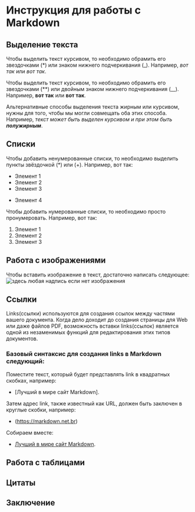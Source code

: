 # Инструкция для работы с Markdown

## Выделение текста

Чтобы выделить текст курсивом, то необходимо обрамить его звездочками (*) или знаком нижнего подчеркивания (_). Например, *вот так* или _вот так_.

Чтобы выделить текст курсивом, то необходимо обрамить его звездочками (**) или двойным знаком нижнего подчеркивания (__). Например, **вот так** или __вот так__.

Альтернативные способы выделения текста жирным или курсивом, нужны для того, чтобы мы могли совмещать оба этих способа. Например, _текст может быть выделен курсивом и при этом быть **полужирным**_.

## Списки

Чтобы добавить ненумерованные списки, то необходимо выделить пункты звёздочкой (*) или (+). Например, вот так:
* Элемент 1
* Элемент 2
* Элемент 3
+ Элемент 4

Чтобы добавить нумерованные списки, то необходимо просто пронумеровать. Например, вот так:
1. Элемент 1
2. Элемент 2
3. Элемент 3

## Работа с изображениями

Чтобы вставить изображение в текст, достаточно написать следующее:
![здесь любая надпись если нет изображения](D.png) 

## Ссылки

Links(ссылки) используются для создания ссылок между частями вашего документа. Когда дело доходит до создания страницы для Web или даже файлов PDF, возможность вставки links(ссылок) является одной из незаменимых функций для редактирования этих типов документов.

### Базовый синтаксис для создания links в Markdown следующий:

Поместите текст, который будет представлять link в квадратных скобках, например:
+ [Лучший в мире сайт Markdown].

Затем адрес link, также известный как URL, должен быть заключен в круглые скобки, например:
+ (https://markdown.net.br)

Собираем вместе:
+ [Лучший в мире сайт Markdown](https://markdown.net.br).

## Работа с таблицами

## Цитаты

## Заключение
